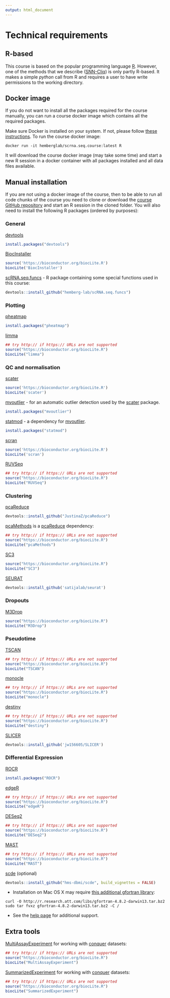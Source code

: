 ```yaml
---
output: html_document
---
```


# Technical requirements

## R-based

This course is based on the popular programming language [R](https://www.r-project.org/). However, one of the methods that we describe ([SNN-Cliq](http://bioinfo.uncc.edu/SNNCliq/)) is only partly R-based. It makes a simple _python_ call from R and requires a user to have write permissions to the working directory.

## Docker image

If you do not want to install all the packages required for the course manually, you can run a course docker image which contains all the required packages.

Make sure Docker is installed on your system. If not, please follow [these instructions](https://docs.docker.com/engine/installation/). To run the course docker image:

```
docker run -it hemberglab/scrna.seq.course:latest R
```

It will download the course docker image (may take some time) and start a new R session in a docker container with all packages installed and all data files available.

## Manual installation

If you are not using a docker image of the course, then to be able to run all code chunks of the course you need to clone or download the [course GitHub repository](https://github.com/hemberg-lab/scRNA.seq.course) and start an R session in the cloned folder. You will also need to install the following R packages (ordered by purposes):

### General

[devtools](https://cran.r-project.org/web/packages/devtools/index.html)

```r
install.packages("devtools")
```

[BiocInstaller](http://bioconductor.org/packages/BiocInstaller)

```r
source('https://bioconductor.org/biocLite.R')
biocLite('BiocInstaller')
```

[scRNA.seq.funcs](https://github.com/hemberg-lab/scRNA.seq.funcs) - R package containing some special functions used in this course:

```r
devtools::install_github("hemberg-lab/scRNA.seq.funcs")
```

### Plotting

[pheatmap](https://cran.r-project.org/web/packages/pheatmap/index.html)

```r
install.packages("pheatmap")
```

[limma](https://bioconductor.org/packages/limma)

```r
## try http:// if https:// URLs are not supported
source("https://bioconductor.org/biocLite.R")
biocLite("limma")
```

### QC and normalisation

[scater](http://bioconductor.org/packages/scater)

```r
source('https://bioconductor.org/biocLite.R')
biocLite('scater')
```

[mvoutlier](https://cran.r-project.org/web/packages/mvoutlier/index.html) - for an automatic outlier detection used by the [scater](https://github.com/davismcc/scater) package.

```r
install.packages("mvoutlier")
```

[statmod](https://cran.r-project.org/web/packages/statmod/index.html) - a dependency for [mvoutlier](https://cran.r-project.org/web/packages/mvoutlier/index.html).

```r
install.packages("statmod")
```

[scran](http://bioconductor.org/packages/scran)

```r
source('https://bioconductor.org/biocLite.R')
biocLite('scran')
```

[RUVSeq](https://bioconductor.org/packages/RUVSeq)

```r
## try http:// if https:// URLs are not supported
source("https://bioconductor.org/biocLite.R")
biocLite("RUVSeq")
```

### Clustering

[pcaReduce](https://github.com/JustinaZ/pcaReduce)

```r
devtools::install_github("JustinaZ/pcaReduce")
```

[pcaMethods](http://bioconductor.org/pcaMethods) is a [pcaReduce](https://github.com/JustinaZ/pcaReduce) dependency:

```r
## try http:// if https:// URLs are not supported
source("https://bioconductor.org/biocLite.R")
biocLite("pcaMethods")
```

[SC3](http://bioconductor.org/packages/SC3)

```r
source("https://bioconductor.org/biocLite.R")
biocLite("SC3")
```

[SEURAT](https://github.com/satijalab/seurat)

```r
devtools::install_github('satijalab/seurat')
```

### Dropouts

[M3Drop](http://bioconductor.org/packages/M3Drop)

```r
source("https://bioconductor.org/biocLite.R")
biocLite("M3Drop")
```

### Pseudotime

[TSCAN](https://bioconductor.org/packages/TSCAN)

```r
## try http:// if https:// URLs are not supported
source("https://bioconductor.org/biocLite.R")
biocLite("TSCAN")
```

[monocle](https://bioconductor.org/packages/monocle)

```r
## try http:// if https:// URLs are not supported
source("https://bioconductor.org/biocLite.R")
biocLite("monocle")
```

[destiny](https://bioconductor.org/packages/destiny)

```r
## try http:// if https:// URLs are not supported
source("https://bioconductor.org/biocLite.R")
biocLite("destiny")
```

[SLICER](https://github.com/jw156605/SLICER)

```r
devtools::install_github('jw156605/SLICER')
```

### Differential Expression

[ROCR](https://cran.r-project.org/web/packages/ROCR/index.html)

```r
install.packages("ROCR")
```

[edgeR](https://bioconductor.org/packages/edgeR)

```r
## try http:// if https:// URLs are not supported
source("https://bioconductor.org/biocLite.R")
biocLite("edgeR")
```

[DESeq2](https://bioconductor.org/packages/DESeq2)

```r
## try http:// if https:// URLs are not supported
source("https://bioconductor.org/biocLite.R")
biocLite("DESeq2")
```

[MAST](https://bioconductor.org/packages/MAST)

```r
## try http:// if https:// URLs are not supported
source("https://bioconductor.org/biocLite.R")
biocLite("MAST")
```

[scde](http://hms-dbmi.github.io/scde/) (optional)

```r
devtools::install_github("hms-dbmi/scde", build_vignettes = FALSE)
```

* Installation on Mac OS X may require [this additional gfortran library](http://thecoatlessprofessor.com/programming/rcpp-rcpparmadillo-and-os-x-mavericks-lgfortran-and-lquadmath-error/):
```
curl -O http://r.research.att.com/libs/gfortran-4.8.2-darwin13.tar.bz2
sudo tar fvxz gfortran-4.8.2-darwin13.tar.bz2 -C /
```

* See the [help page](http://hms-dbmi.github.io/scde/help.html) for additional support.

## Extra tools

[MultiAssayExperiment](https://bioconductor.org/packages/MultiAssayExperiment) for working with [conquer](http://imlspenticton.uzh.ch:3838/conquer/) datasets:

```r
## try http:// if https:// URLs are not supported
source("https://bioconductor.org/biocLite.R")
biocLite("MultiAssayExperiment")
```

[SummarizedExperiment](https://bioconductor.org/packages/SummarizedExperiment) for working with [conquer](http://imlspenticton.uzh.ch:3838/conquer/) datasets:

```r
## try http:// if https:// URLs are not supported
source("https://bioconductor.org/biocLite.R")
biocLite("SummarizedExperiment")
```


